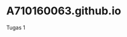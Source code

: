 # A710160063.github.io
Tugas 1
<html>
<head> 
  <title>biodata</title>
  </head>
  <body>
    <font color="#F33CC">
      <h3 align="center"><font size="+4> MY BIODATA</h3></font>
        
  </html>
  
